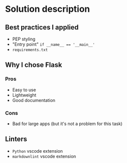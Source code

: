 # Solution description

## Best practices I applied

- PEP styling
- "Entry point" `if __name__ == '__main__'`
- `requirements.txt`

## Why I chose Flask

### Pros

- Easy to use
- Lightweight
- Good documentation

### Cons

- Bad for large apps (but it's not a problem for this task)

## Linters

- `Python` vscode extension
- `markdownlint` vscode extension
